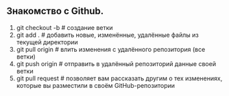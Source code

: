 ## Знакомство с Github.
1. git checkout -b # создание ветки
2. git add . # добавить новые, изменённые, удалённые файлы из текущей директории
3. git pull origin # влить изменения с удалённого репозитория (все ветки)
4. git push origin # отправить в удалённый репозиторий данные своей ветки
5. git pull request # позволяет вам рассказать другим о тех изменениях, которые вы разместили в своём GitHub-репозитории